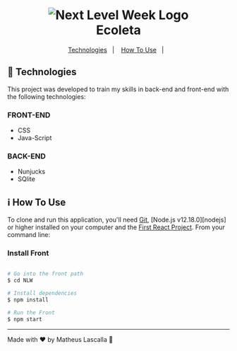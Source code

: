 <h1 align="center">
    <img alt="Next Level Week Logo" src="https://github.com/matheus-nb/NLW/public/icones/logo-NLW.png" />
    <br>
    Ecoleta
</h1>


<p align="center">
  <a href="#rocket-technologies">Technologies</a>&nbsp;&nbsp;&nbsp;|&nbsp;&nbsp;&nbsp;
  <a href="#information_source-how-to-use">How To Use</a>&nbsp;&nbsp;&nbsp;|&nbsp;&nbsp;&nbsp;
</p>

## :rocket: Technologies

This project was developed to train my skills in back-end and front-end with the following technologies:

### FRONT-END
-  CSS
-  Java-Script

### BACK-END
-  Nunjucks
-  SQlite

## :information_source: How To Use

To clone and run this application, you'll need [Git](https://gitforwindows.org/), [Node.js v12.18.0][nodejs] or higher installed on your computer and the [First React Project](https://github.com/Matheus-nb/NLW). From your command line:

### Install Front
```bash

# Go into the front path
$ cd NLW

# Install dependencies
$ npm install

# Run the Front
$ npm start
```

---

Made with ♥ by Matheus Lascalla :wave:
